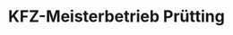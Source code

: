 ---
title: "KFZ-Meisterbetrieb Prütting"
url: /egloffstein/kfz-meisterbetrieb-pruetting/
shop: Autowerkstatt
---
